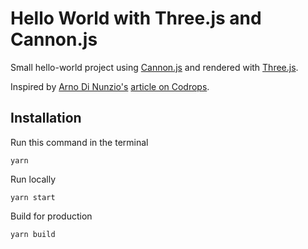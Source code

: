# Hello World with Three.js and Cannon.js

Small hello-world project using [Cannon.js](https://github.com/schteppe/cannon.js) and rendered with [Three.js](https://threejs.org/).

Inspired by [Arno Di Nunzio's](https://twitter.com/aqro) [article on Codrops](https://tympanus.net/codrops/?p=45191).

## Installation

Run this command in the terminal

```
yarn
```

Run locally

```
yarn start
```

Build for production

```
yarn build
```
